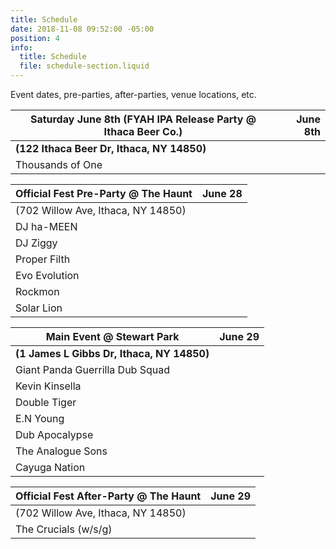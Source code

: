 ```yaml
---
title: Schedule
date: 2018-11-08 09:52:00 -05:00
position: 4
info:
  title: Schedule
  file: schedule-section.liquid
---
```


Event dates, pre-parties, after-parties, venue locations, etc.

| Saturday June 8th (FYAH IPA Release Party @ Ithaca Beer Co.)| June 8th |
|-------------------------------------|--------:|
| **(122 Ithaca Beer Dr, Ithaca, NY 14850)**  |         |
| Thousands of One                            |         |


| Official Fest Pre-Party @ The Haunt                                                                  | June 28 |
|--------------------------------------|--------:|
| (702 Willow Ave, Ithaca, NY 14850) |         |
| DJ ha-MEEN            |         |
| DJ Ziggy              |         |
| Proper Filth          |         |
| Evo Evolution         |         |
| Rockmon               |         |
| Solar Lion            |         |

| Main Event @ Stewart Park    | June 29 |
|-------------------------------------|--------:|
| **(1 James L Gibbs Dr, Ithaca, NY 14850)**  |         |
| Giant Panda Guerrilla Dub Squad  |         |
| Kevin Kinsella       |         |
| Double Tiger         |         |
| E.N Young            |         |
| Dub Apocalypse       |         |
| The Analogue Sons    |         |
| Cayuga Nation        |         |

| Official Fest After-Party @ The Haunt                                                                  | June 29 |
|--------------------------------------|--------:|
| (702 Willow Ave, Ithaca, NY 14850)  |         |
| The Crucials (w/s/g)            |         |